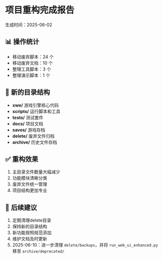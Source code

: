 # 项目重构完成报告

生成时间：2025-06-02

## 📊 操作统计

- 移动废弃脚本：24 个
- 移动废弃文档：10 个
- 整理工具脚本：3 个
- 整理演示脚本：1 个

## 📁 新的目录结构

- **xwe/** 游戏引擎核心代码
- **scripts/** 运行脚本和工具
- **tests/** 测试套件
- **docs/** 项目文档
- **saves/** 游戏存档
- **delete/** 废弃文件归档
- **archive/** 历史文件存档

## ✅ 重构效果

1. 主目录文件数量大幅减少
2. 功能模块清晰分类
3. 废弃文件统一管理
4. 项目结构更加专业

## 🎯 后续建议

1. 定期清理delete目录
2. 保持新的目录结构
3. 新功能按照规范添加
4. 维护文档及时更新
5. 2025-06-10：进一步清理 `delete/backups`，并将 `run_web_ui_enhanced.py` 移至 `archive/deprecated/`
